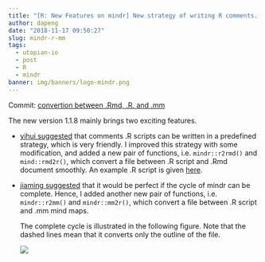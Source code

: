 ```yaml
---
title: "[R: New Features on mindr] New strategy of writing R comments. Conversion between .R scripts and .mm mind maps"
author: dapeng
date: "2018-11-17 09:50:27"
slug: mindr-r-mm
tags: 
  - utopian-io
  - post
  - R
  - mindr
banner: img/banners/logo-mindr.png
---
```



Commit: [convertion between .Rmd, .R. and .mm](https://github.com/pzhaonet/mindr/commit/e82538b89421c314d1612affd2b24a62d4274165)

The new version 1.1.8 mainly brings two exciting features.

<!--more-->


- [yihui suggested](http://www.pzhao.org/zh/post/r-with-markdown/#comment-4166340207) that comments .R scripts can be written in a predefined strategy, which is very friendly. I improved this strategy with some modification, and added a new pair of functions, i.e. `mindr::r2rmd()` and `mind::rmd2r()`, which convert a file between .R script and .Rmd document smoothly. An example .R script is given [here](https://github.com/pzhaonet/mindr/blob/master/inst/examples/r/r2rmd.R).

- [jiaming suggested](http://www.pzhao.org/zh/post/r-with-markdown/#comment-4165333365) that it would be perfect if the cycle of mindr can be complete. Hence, I added another new pair of functions, i.e. `mindr::r2mm()` and `mindr::mm2r()`, which convert a file between .R script and .mm mind maps.

  The complete cycle is illustrated in the following figure. Note that the dashed lines mean that it converts only the outline of the file.

  ![](https://github.com/pzhaonet/mindr/raw/master/showcase/mindr_concept_1.1.8.png)
